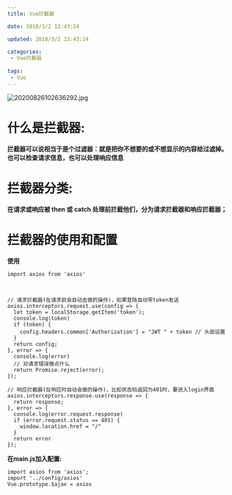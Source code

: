 ```yaml
---
title: Vue拦截器

date: 2018/3/2 13:43:24

updated: 2018/3/2 13:43:24

categories:
 - Vue拦截器
 
tags:
 - Vue
---
```

![20200826102636292.jpg](https://i.loli.net/2021/02/01/mGWJefdCR9EaIlk.jpg)

# 什么是拦截器:
**拦截器可以说相当于是个过滤器：就是把你不想要的或不想显示的内容给过滤掉。 也可以检查请求信息，也可以处理响应信息**

# 拦截器分类:
**在请求或响应被 then 或 catch 处理前拦截他们，分为请求拦截器和响应拦截器；**

# 拦截器的使用和配置
**使用**
~~~
import axios from 'axios'
 

 
// 请求拦截器(在请求前会自动去做的操作)，如果登陆自动带token发送
axios.interceptors.request.use(config => {
  let token = localStorage.getItem('token');
  console.log(token)
  if (token) {
    config.headers.common['Authorization'] = "JWT " + token // 头部设置
  }
  return config;
}, error => {
  console.log(error)
  // 对请求错误做点什么
  return Promise.reject(error);
});
 
// 响应拦截器(在响应时自动会做的操作)，比如状态码返回为401时，要进入login界面
axios.interceptors.response.use(response => {
  return response;
}, error => {
  console.log(error.request.response)
  if (error.request.status == 401) {
    window.location.href = "/"
  }
  return error
});
~~~
**在main.js加入配置:**
~~~
import axios from 'axios';
import '../config/axios'
Vue.prototype.$ajax = axios
~~~


